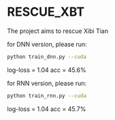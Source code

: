 # RESCUE_XBT
The project aims to rescue Xibi Tian

for DNN version, please run:

```bash
python train_dnn.py --cuda
```

log-loss = 1.04
acc = 45.6%


for RNN version, please run:

```bash
python train_rnn.py --cuda
```

log-loss = 1.04
acc = 45.7%
